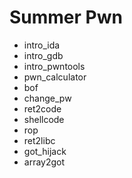 # Summer Pwn

- intro_ida
- intro_gdb
- intro_pwntools
- pwn_calculator
- bof
- change_pw
- ret2code
- shellcode
- rop
- ret2libc
- got_hijack
- array2got